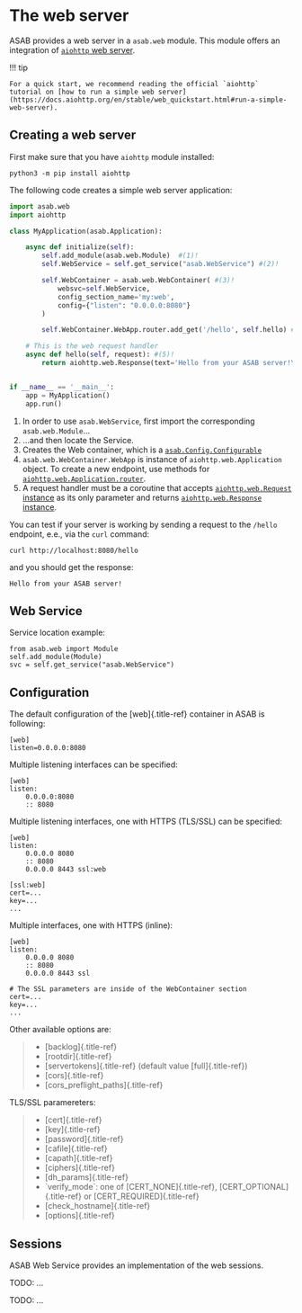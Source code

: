 # The web server

ASAB provides a web server in a `asab.web` module. 
This module offers an integration of [`aiohttp` web server](http://aiohttp.readthedocs.io/en/stable/web.html).

!!! tip

    For a quick start, we recommend reading the official `aiohttp` tutorial on [how to run a simple web server](https://docs.aiohttp.org/en/stable/web_quickstart.html#run-a-simple-web-server).

## Creating a web server

First make sure that you have `aiohttp` module installed:
``` shell
python3 -m pip install aiohttp
```

The following code creates a simple web server application:

``` python linenums="1"
import asab.web
import aiohttp

class MyApplication(asab.Application):

    async def initialize(self):
        self.add_module(asab.web.Module)  #(1)!
        self.WebService = self.get_service("asab.WebService") #(2)!

        self.WebContainer = asab.web.WebContainer( #(3)!
            websvc=self.WebService,
            config_section_name='my:web',
            config={"listen": "0.0.0.0:8080"}
        )

        self.WebContainer.WebApp.router.add_get('/hello', self.hello) #(4)!

    # This is the web request handler
    async def hello(self, request): #(5)!
        return aiohttp.web.Response(text='Hello from your ASAB server!\n')


if __name__ == '__main__':
    app = MyApplication()
    app.run()
```

1. In order to use `asab.WebService`, first import the corresponding `asab.web.Module`...
2. ...and then locate the Service.
3. Creates the Web container, which is a [`asab.Config.Configurable`](http://localhost:8000/reference/config/reference/#asab.config.Configurable)
4. `asab.web.WebContainer.WebApp` is instance of `aiohttp.web.Application` object. To create a new endpoint, use methods for [`aiohttp.web.Application.router`](https://docs.aiohttp.org/en/stable/web_reference.html?highlight=add_get#router).
5. A request handler must be a coroutine that accepts [`aiohttp.web.Request` instance](https://docs.aiohttp.org/en/stable/web_reference.html#aiohttp.web.Request) as its only parameter and returns [`aiohttp.web.Response` instance](https://docs.aiohttp.org/en/stable/web_reference.html#response).

You can test if your server is working by sending a request to the `/hello` endpoint, e.e., via the `curl` command:

```shell
curl http://localhost:8080/hello
```

and you should get the response:

```
Hello from your ASAB server!
```

## Web Service

Service location example:

``` {.python}
from asab.web import Module
self.add_module(Module)
svc = self.get_service("asab.WebService")
```

## Configuration

The default configuration of the [web]{.title-ref} container in ASAB is
following:

``` {.ini}
[web]
listen=0.0.0.0:8080
```

Multiple listening interfaces can be specified:

``` {.ini}
[web]
listen:
    0.0.0.0:8080
    :: 8080
```

Multiple listening interfaces, one with HTTPS (TLS/SSL) can be
specified:

``` {.ini}
[web]
listen:
    0.0.0.0 8080
    :: 8080
    0.0.0.0 8443 ssl:web

[ssl:web]
cert=...
key=...
...
```

Multiple interfaces, one with HTTPS (inline):

``` {.ini}
[web]
listen:
    0.0.0.0 8080
    :: 8080
    0.0.0.0 8443 ssl

# The SSL parameters are inside of the WebContainer section
cert=...
key=...
...
```

Other available options are:

> -   [backlog]{.title-ref}
> -   [rootdir]{.title-ref}
> -   [servertokens]{.title-ref} (default value [full]{.title-ref})
> -   [cors]{.title-ref}
> -   [cors\_preflight\_paths]{.title-ref}

TLS/SSL paramereters:

> -   [cert]{.title-ref}
> -   [key]{.title-ref}
> -   [password]{.title-ref}
> -   [cafile]{.title-ref}
> -   [capath]{.title-ref}
> -   [ciphers]{.title-ref}
> -   [dh\_params]{.title-ref}
> -   \`verify\_mode\`: one of [CERT\_NONE]{.title-ref},
>     [CERT\_OPTIONAL]{.title-ref} or [CERT\_REQUIRED]{.title-ref}
> -   [check\_hostname]{.title-ref}
> -   [options]{.title-ref}

## Sessions

ASAB Web Service provides an implementation of the web sessions.

TODO: \...

TODO: \...
